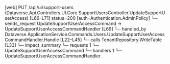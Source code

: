 [web] PUT /api/ui/support-users  (Dataverse.Api.Controllers.UI.Core.SupportUsersController.UpdateSupportUserAccess)  [L66–L71] status=200 [auth=Authentication.AdminPolicy]
  └─ sends_request UpdateSupportUserAccessCommand -> UpdateSupportUserAccessCommandHandler [L69]
    └─ handled_by Dataverse.ApplicationService.Commands.Users.UpdateSupportUserAccessCommandHandler.Handle [L22–L45]
      └─ calls TenantRepository.WriteTable [L33]
  └─ impact_summary
    └─ requests 1
      └─ UpdateSupportUserAccessCommand
    └─ handlers 1
      └─ UpdateSupportUserAccessCommandHandler


